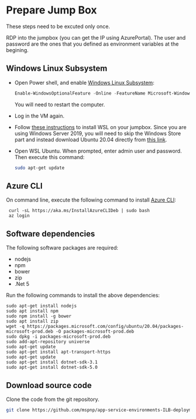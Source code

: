 # Prepare Jump Box

These steps need to be excuted only once.

RDP into the jumpbox (you can get the IP using AzurePortal). The user and password are the ones that you defined as environment variables at the begining.

## Windows Linux Subsystem

- Open Power shell, and enable [Windows Linux Subsystem](https://docs.microsoft.com/en-us/windows/wsl/install-win10):

  ```powershell
  Enable-WindowsOptionalFeature -Online -FeatureName Microsoft-Windows-Subsystem-Linux​1
  ```

  You will need to restart the computer. 

- Log in the VM again.

- Follow [these instructions](https://docs.microsoft.com/windows/wsl/install-on-server) to install WSL on your jumpbox. Since you are using Windows Server 2019, you will need to skip the Windows Store part and instead download Ubuntu 20.04 directly from [this link](https://docs.microsoft.com/windows/wsl/install-manual#downloading-distributions).

- Open WSL Ubuntu. When prompted, enter admin user and password. Then execute this command:

  ```bash
  sudo apt-get update 
  ```

## Azure CLI

On command line, execute the following command to install [Azure CLI](https://docs.microsoft.com/en-us/cli/azure/install-azure-cli-apt?view=azure-cli-latest):

```
 curl -sL https://aka.ms/InstallAzureCLIDeb | sudo bash
 az login
```

## Software dependencies

The following software packages are required:

- nodejs
- npm
- bower
- zip
- .Net 5

Run the following commands to install the above dependencies:

```
sudo apt-get install nodejs
sudo apt install npm
sudo npm install -g bower
sudo apt install zip
wget -q https://packages.microsoft.com/config/ubuntu/20.04/packages-microsoft-prod.deb -O packages-microsoft-prod.deb
sudo dpkg -i packages-microsoft-prod.deb
sudo add-apt-repository universe
sudo apt-get update
sudo apt-get install apt-transport-https
sudo apt-get update
sudo apt-get install dotnet-sdk-3.1
sudo apt-get install dotnet-sdk-5.0
```

## Download source code

Clone the code from the git repository.

```bash
git clone https://github.com/mspnp/app-service-environments-ILB-deployments.git
```